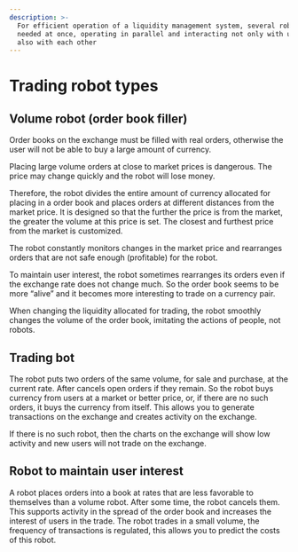 ```yaml
---
description: >-
  For efficient operation of a liquidity management system, several robots are
  needed at once, operating in parallel and interacting not only with users, but
  also with each other
---
```


# Trading robot types

## **Volume robot \(order book filler\)**

Order books on the exchange must be filled with real orders, otherwise the user will not be able to buy a large amount of currency.

Placing large volume orders at close to market prices is dangerous. The price may change quickly and the robot will lose money.

Therefore, the robot divides the entire amount of currency allocated for placing in a order book and places orders at different distances from the market price. It is designed so that the further the price is from the market, the greater the volume at this price is set. The closest and furthest price from the market is customized.

The robot constantly monitors changes in the market price and rearranges orders that are not safe enough \(profitable\) for the robot.

To maintain user interest, the robot sometimes rearranges its orders even if the exchange rate does not change much. So the order book seems to be more “alive” and it becomes more interesting to trade on a currency pair.

When changing the liquidity allocated for trading, the robot smoothly changes the volume of the order book, imitating the actions of people, not robots.

## **Trading bot**

The robot puts two orders of the same volume, for sale and purchase, at the current rate. After cancels open orders if they remain. So the robot buys currency from users at a market or better price, or, if there are no such orders, it buys the currency from itself. This allows you to generate transactions on the exchange and creates activity on the exchange.

If there is no such robot, then the charts on the exchange will show low activity and new users will not trade on the exchange.

## Robot to maintain user interest

A robot places orders into a book at rates that are less favorable to themselves than a volume robot. After some time, the robot cancels them. This supports activity in the spread of the order book and increases the interest of users in the trade. The robot trades in a small volume, the frequency of transactions is regulated, this allows you to predict the costs of this robot.

